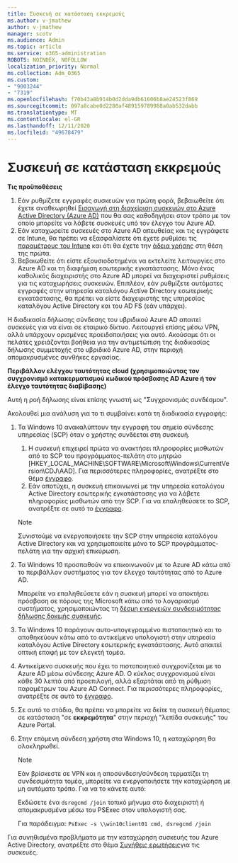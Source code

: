 ```yaml
---
title: Συσκευή σε κατάσταση εκκρεμούς
ms.author: v-jmathew
author: v-jmathew
manager: scotv
ms.audience: Admin
ms.topic: article
ms.service: o365-administration
ROBOTS: NOINDEX, NOFOLLOW
localization_priority: Normal
ms.collection: Adm_O365
ms.custom:
- "9003244"
- "7319"
ms.openlocfilehash: f70b43a8b914b0d2dda9db61606b8ae24523f869
ms.sourcegitcommit: 097a8cabe0d2280af489159789988a0ab532dabb
ms.translationtype: MT
ms.contentlocale: el-GR
ms.lasthandoff: 12/11/2020
ms.locfileid: "49678479"
---
```

# <a name="device-in-pending-state"></a>Συσκευή σε κατάσταση εκκρεμούς

**Τις προϋποθέσεις**

1. Εάν ρυθμίζετε εγγραφές συσκευών για πρώτη φορά, βεβαιωθείτε ότι έχετε αναθεωρηθεί [Εισαγωγή στη διαχείριση συσκευών στο Azure Active Directory (Azure AD)](https://docs.microsoft.com/azure/active-directory/devices/overview?WT.mc_id=Portal-Microsoft_Azure_Support) που θα σας καθοδηγήσει στον τρόπο με τον οποίο μπορείτε να λάβετε συσκευές υπό τον έλεγχο του Azure AD.
2. Εάν καταχωρείτε συσκευές στο Azure AD απευθείας και τις εγγράφετε σε Intune, θα πρέπει να εξασφαλίσετε ότι έχετε ρυθμίσει τις [παραμέτρους του Intune](https://docs.microsoft.com/mem/intune/enrollment/device-enrollment?WT.mc_id=Portal-Microsoft_Azure_Support) και ότι θα έχετε την [άδεια χρήσης](https://docs.microsoft.com/mem/intune/fundamentals/licenses-assign?WT.mc_id=Portal-Microsoft_Azure_Support) στη θέση της πρώτα.
3. Βεβαιωθείτε ότι είστε εξουσιοδοτημένοι να εκτελείτε λειτουργίες στο Azure AD και τη διαφήμιση εσωτερικής εγκατάστασης. Μόνο ένας καθολικός διαχειριστής στο Azure AD μπορεί να διαχειριστεί ρυθμίσεις για τις καταχωρήσεις συσκευών. Επιπλέον, εάν ρυθμίζετε αυτόματες εγγραφές στην υπηρεσία καταλόγου Active Directory εσωτερικής εγκατάστασης, θα πρέπει να είστε διαχειριστής της υπηρεσίας καταλόγου Active Directory και του AD FS (εάν υπάρχει).

Η διαδικασία δήλωσης σύνδεσης του υβριδικού Azure AD απαιτεί συσκευές για να είναι σε εταιρικό δίκτυο. Λειτουργεί επίσης μέσω VPN, αλλά υπάρχουν ορισμένες προειδοποιήσεις για αυτό. Ακούσαμε ότι οι πελάτες χρειάζονται βοήθεια για την αντιμετώπιση της διαδικασίας δήλωσης συμμετοχής στο υβριδικό Azure AD, στην περιοχή απομακρυσμένες συνθήκες εργασίας.

**Περιβάλλον ελέγχου ταυτότητας cloud (χρησιμοποιώντας τον συγχρονισμό κατακερματισμού κωδικού πρόσβασης AD Azure ή τον έλεγχο ταυτότητας διαβίβασης)**

Αυτή η ροή δήλωσης είναι επίσης γνωστή ως "Συγχρονισμός συνδέσμου".

Ακολουθεί μια ανάλυση για το τι συμβαίνει κατά τη διαδικασία εγγραφής:

1. Τα Windows 10 ανακαλύπτουν την εγγραφή του σημείο σύνδεσης υπηρεσίας (SCP) όταν ο χρήστης συνδέεται στη συσκευή.

    1. Η συσκευή επιχειρεί πρώτα να ανακτήσει πληροφορίες μισθωτών από το SCP του προγράμματος-πελάτη στο μητρώο [HKEY_LOCAL_MACHINE\SOFTWARE\Microsoft\Windows\CurrentVersion\CDJ\AAD]. Για περισσότερες πληροφορίες, ανατρέξτε στο θέμα [έγγραφο](https://docs.microsoft.com/azure/active-directory/devices/hybrid-azuread-join-control).
    1. Εάν αποτύχει, η συσκευή επικοινωνεί με την υπηρεσία καταλόγου Active Directory εσωτερικής εγκατάστασης για να λάβετε πληροφορίες μισθωτών από την SCP. Για να επαληθεύσετε το SCP, ανατρέξτε σε αυτό το [έγγραφο](https://docs.microsoft.com/azure/active-directory/devices/hybrid-azuread-join-manual#configure-a-service-connection-point).

    > [!NOTE]
    > Συνιστούμε να ενεργοποιήσετε την SCP στην υπηρεσία καταλόγου Active Directory και να χρησιμοποιείτε μόνο το SCP προγράμματος-πελάτη για την αρχική επικύρωση.

2. Τα Windows 10 προσπαθούν να επικοινωνούν με το Azure AD κάτω από το περιβάλλον συστήματος για τον έλεγχο ταυτότητας από το Azure AD.

    Μπορείτε να επαληθεύσετε εάν η συσκευή μπορεί να αποκτήσει πρόσβαση σε πόρους της Microsoft κάτω από το λογαριασμό συστήματος, χρησιμοποιώντας τη [δέσμη ενεργειών συνδεσιμότητας δήλωσης δοκιμής συσκευής](https://gallery.technet.microsoft.com/Test-Device-Registration-3dc944c0).

3. Τα Windows 10 παράγουν αυτο-υπογεγραμμένο πιστοποιητικό και το αποθηκεύουν κάτω από το αντικείμενο υπολογιστή στην υπηρεσία καταλόγου Active Directory εσωτερικής εγκατάστασης. Αυτό απαιτεί οπτική επαφή με τον ελεγκτή τομέα.

4. Αντικείμενο συσκευής που έχει το πιστοποιητικό συγχρονίζεται με το Azure AD μέσω σύνδεσης Azure AD. Ο κύκλος συγχρονισμού είναι κάθε 30 λεπτά από προεπιλογή, αλλά εξαρτάται από τη ρύθμιση παραμέτρων του Azure AD Connect. Για περισσότερες πληροφορίες, ανατρέξτε σε αυτό το [έγγραφο](https://docs.microsoft.com/azure/active-directory/hybrid/how-to-connect-sync-configure-filtering#organizational-unitbased-filtering).

5. Σε αυτό το στάδιο, θα πρέπει να μπορείτε να δείτε τη συσκευή θέματος σε κατάσταση "σε **εκκρεμότητα**" στην περιοχή "λεπίδα συσκευής" του Azure Portal.

6. Στην επόμενη σύνδεση χρήστη στα Windows 10, η καταχώρηση θα ολοκληρωθεί.

    > [!NOTE]
    > Εάν βρίσκεστε σε VPN και η αποσύνδεση/σύνδεση τερματίζει τη συνδεσιμότητα τομέα, μπορείτε να ενεργοποιήσετε την καταχώρηση με μη αυτόματο τρόπο. Για να το κάνετε αυτό:
    >
    > Εκδώσετε ένα `dsregcmd /join` τοπικό μήνυμα στο διαχειριστή ή απομακρυσμένα μέσω του PSExec στον υπολογιστή σας.
    >
    > Για παράδειγμα: `PsExec -s \\win10client01 cmd, dsregcmd /join`

Για συνηθισμένα προβλήματα με την καταχώρηση συσκευής του Azure Active Directory, ανατρέξτε στο θέμα [Συνήθεις ερωτήσεις](https://docs.microsoft.com/azure/active-directory/devices/faq)για τις συσκευές.
